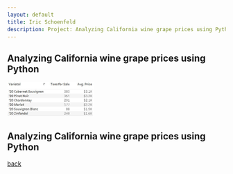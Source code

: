 ```yaml
---
layout: default
title: Iric Schoenfeld
description: Project: Analyzing California wine grape prices using Python
---
```


## Analyzing California wine grape prices using Python

<img src="/images/Tableau1.JPG" alt="Simply Easy Learning" width="200" height="80">

## Analyzing California wine grape prices using Python

[back](./)